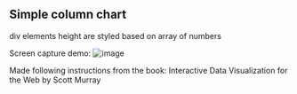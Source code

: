 ## Simple column chart  

div elements height are styled based on array of numbers  

Screen capture demo:
![image](https://raw.githubusercontent.com/LiviuLvu/d3-learning-data-visualisation/master/d3-column-chart/d3-column-chart.jpg)

Made following instructions from the book:
Interactive Data Visualization for the Web by Scott Murray
